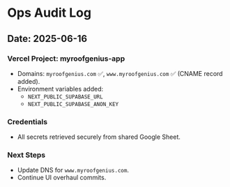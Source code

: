 # Ops Audit Log

## Date: 2025-06-16

### Vercel Project: myroofgenius-app
- Domains: `myroofgenius.com` ✅, `www.myroofgenius.com` ✅ (CNAME record added).
- Environment variables added:
  - `NEXT_PUBLIC_SUPABASE_URL`
  - `NEXT_PUBLIC_SUPABASE_ANON_KEY`

### Credentials
- All secrets retrieved securely from shared Google Sheet.

### Next Steps
- Update DNS for `www.myroofgenius.com`.
- Continue UI overhaul commits.
